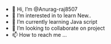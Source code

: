 - 👋 Hi, I’m @Anurag-raj8507
- 👀 I’m interested in to learn New..
- 🌱 I’m currently learning Java script
- 💞️ I’m looking to collaborate on project
- 📫 How to reach me ...

<!---
Anurag-raj8507/Anurag-raj8507 is a ✨ special ✨ repository because its `README.md` (this file) appears on your GitHub profile.
You can click the Preview link to take a look at your changes.
--->
